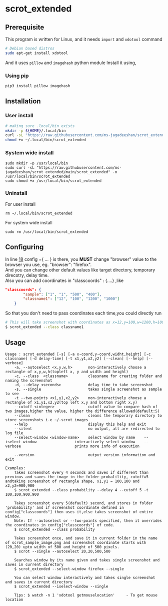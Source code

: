 # scrot_extended

## Prerequisite
This program is written for Linux, and it needs `import` and `xdotool` command
```sh
# Debian based distros
sudo apt-get install xdotool
```
And it uses `pillow` and `imagehash` python module
Install it using,
### Using pip
```
pip3 install pillow imagehash
```
###

## Installation
### User install
```bash
# making sure .local/bin exists
mkdir -p ${HOME}/.local/bin
curl -sL "https://raw.githubusercontent.com/ms-jagadeeshan/scrot_extended/main/scrot_extended" -o ${HOME}/.local/bin/scrot_extended
chmod +x ~/.local/bin/scrot_extended
```
### System wide install
```
sudo mkdir -p /usr/local/bin
sudo curl -sL "https://raw.githubusercontent.com/ms-jagadeeshan/scrot_extended/main/scrot_extended" -o /usr/local/bin/scrot_extended
sudo chmod +x /usr/local/bin/scrot_extended
```
### Uninstall
For user install
```
rm ~/.local/bin/scrot_extended
```
For system wide install
```
sudo rm /usr/local/bin/scrot_extended
```
## Configuring
In line [18](./scrot_extended#L18) config ={ ... } is there, you **MUST** change "browser" value to the browser you use, eg. "browser": "firefox". <br>
And you can change other default values like target directory, temporary direcotry, delay time. <br>
Also you can add coordinates in "classcoords" : {....} ,like 
```json
"classcoords": {
        "sample": ["1", "1", "500", "400"],
        "classname1": ["12", "100", "1200", "1000"]
    }
```
So that you don't need to pass coordinates each time,you could directly run
```bash
# This will take screenshot with coordinates as x=12,y=100,w=1200,h=1000
$ scrot_extended --class classname1 
```

## Usage
```
Usage : scrot_extended [-s] [-a x-coord,y-coord,widht,height] [-c classname] [-d delay-time] [-t x1,y1,x2,y2] [--clean] [--help] [--verbose]           
    -a, --autoselect <x,y,w,h>       non-interactively choose a rectangle of x,y,w,h(topleft x, y and width and height)
    -c, --class  <classname>         classname for creating folder and naming the screenshot
    -d, --delay <seconds>            delay time to take screenshot
    -s, --single                     takes single screenshot as sample to see
    -t --two-points <x1,y1,x2,y2>    non-interactively choose a rectangle of x1,y1,x2,y2(top left x,y and bottom right x,y)
    --cutoff <integer>               cutoff value to compare hash of two images,higher the value, higher the difference allowed(default:5)
    --clean                          cleans the temporary directory to store screenshots i.e ~/.scrot_images
    --help                           display this help and exit
    --silent                         no output, all are redirected to log file
    --select-window <window-name>    select window by name    --iselect-window                 interactively select window    --verbose                        prints more info of execution

    --version                        output version information and exit

Examples:
    Takes screenshot every 4 seconds and saves if different than previous and saves the image in the folder probalility, cutoff=5 andtaking screenshot of rectangle shape, x1,y1 = 100,100 and x2,y2=900,900
    $ scrot_extended --class probability --delay 4 --cutoff 5 -t 100,100,900,900

    Takes screenshot every 5(default) second, and stores in folder 'probability' and if screenshot coordinate defined in config["classcoords"] then uses it,else takes screenshot of entire window.
    Note: If --autoselect or --two-points specified, then it overrides the coordinates in config["classcoords"] of code.
    $ scrot_extended --class probability

    Takes screenshot once, and save it in current folder in the name of scrot_sample_image.png and screenshot coordinate starts with (20,20) upto width of 500 and height of 500 pixels.
    $ scrot --single --autoselect 20,20,500,500

    Searches window by its name given and takes single screenshot and saves in current directory
    $ scrot_extended --select-window firefox --single

    You can select window interactively and takes single screenshot and saves in current directory
    $ scrot_extended --iselect-window --single

    Tips: $ watch -n 1 'xdotool getmouselocation'     - To get mouse location
```
